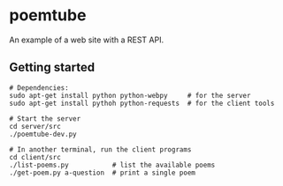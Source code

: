 poemtube
========

An example of a web site with a REST API.

Getting started
---------------

    # Dependencies:
    sudo apt-get install python python-webpy     # for the server
    sudo apt-get install pythoh python-requests  # for the client tools

    # Start the server
    cd server/src
    ./poemtube-dev.py

    # In another terminal, run the client programs
    cd client/src
    ./list-poems.py           # list the available poems
    ./get-poem.py a-question  # print a single poem


